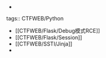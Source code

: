 -
tags:: CTFWEB/Python

- [[CTFWEB/Flask/Debug模式RCE]]
- [[CTFWEB/Flask/Session]]
- [[CTFWEB/SSTI/Jinja]]
-
